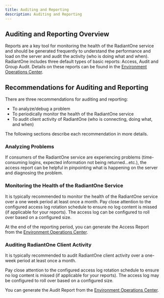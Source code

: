 ```yaml
---
title: Auditing and Reporting
description: Auditing and Reporting
---
```


## Auditing and Reporting Overview

Reports are a key tool for monitoring the health of the RadiantOne service and should be
generated frequently to understand the performance and load on the server and audit the activity (who is doing what and when). RadiantOne includes three default types of basic reports: Access, Audit and Group Audit. Details on these reports can be found in the 
[Environment Operations Center](/environment-operations-center-guide/reporting/reporting-overview/).

## Recommendations for Auditing and Reporting

There are three recommendations for auditing and reporting:

- To analyze/debug a problem
- To periodically monitor the health of the RadiantOne service
- To audit client activity of RadiantOne (who is connecting, doing what, and when)

The following sections describe each recommendation in more details.

### Analyzing Problems

If consumers of the RadiantOne service are experiencing problems (time-consuming logins, expected information not being returned...etc.), the access report can be helpful in pinpointing what is happening on the server and diagnosing the problem.

### Monitoring the Health of the RadiantOne Service

It is typically recommended to monitor the health of the RadiantOne service over a one week period at least once a month. Pay close attention to the configured access log rotation schedule to ensure no log content is missed (if applicable for your reports). The access log can be configured to roll over based on a configured size.

At the end of the reporting period, you can generate the Access Report from the [Environment Operations Center](/environment-operations-center-guide/reporting/reporting-overview/).


### Auditing RadiantOne Client Activity

It is typically recommended to audit RadiantOne client activity over a one-week period at least once a month.

Pay close attention to the configured access log rotation schedule to ensure no log content is missed (if applicable for your reports). The access log may be configured to roll over based on a configured size.

You can generate the Audit Report from the [Environment Operations Center](/environment-operations-center-guide/reporting/reporting-overview/).
